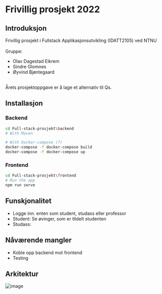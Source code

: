# Frivillig prosjekt 2022

## Introduksjon
Frivillig prosjekt i Fullstack Applikasjonsutvikling (IDATT2105) ved NTNU <br> <br>
Gruppe: 
- Olav Dagestad Eikrem
- Sindre Glomnes
- Øyvind Bjøntegaard

<br>Årets prosjektoppgave er å lage et alternativ til Qs. 


## Installasjon

### Backend

```bash
cd Full-stack-prosjekt\backend
# With Maven  

# With Docker-compose (?)
docker-compose -f docker-compose build
docker-compose -f docker-compose up
```

### Frontend

```bash
cd Full-stack-prosjekt\frontend
# Run the app
npm run serve
```



## Funskjonalitet
- Logge inn. enten som student, studass eller professor
- Student: Se øvinger, som er tildelt studenten
- Studass:


## Nåværende mangler
- Koble opp backend mot frontend
- Testing


## Arkitektur
![image](https://user-images.githubusercontent.com/81357022/161537175-56d4e4e5-5da0-451a-9771-16a9b61a3fcc.png)

